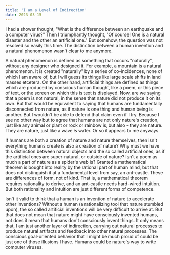 ```yaml
---
title: 'I am a Level of Indirection'
date: 2023-03-15
---
```

I had a shower thought, "What is the difference between an earthquake and a computer virus?" Then I triumphantly thought, "Of course! One is a natural disaster and the other an artificial one." But somehow, the question was not resolved so easily this time. The distinction between a human invention and a natural phenomenon wasn't clear to me anymore.

A natural phenomenon is defined as something that occurs "naturally", without any designer who designed it. For example, a mountain is a natural phenomenon. It is created "naturally" by a series of co-incidences, none of which I am aware of, but I will guess its things like large scale shifts in land masses etcetera. On the other hand, artificial things are defined as things which are produced by conscious human thought, like a poem, or this piece of text, or the screen on which this is text is displayed. Now, are we saying that a poem is not natural, in the sense that nature did not produce it on its own. But that would be equivalent to saying that humans are fundamentally disconnected from nature, as if nature is one thing and human being is another. But I wouldn't be able to defend that claim even if I try. Because I see no other way but to agree that humans are not only nature's creation, just like any animal or plant or rock or rainbow is, but also - they are nature. They are nature, just like a wave _is_ water. Or so it appears to me anyways.

If humans are both a creation of nature and nature themselves, then isn't everything humans create is also a creation of nature? Why must we have this distinction between natural objects and the so called artificial ones, as if the artificial ones are super-natural, or outside of nature? Isn't a poem as much a part of nature as a spider's web is? Granted a mathematical theorem is bought into reality by the rational part of human mind, but that does not distinguish it at a fundamental level from say, an ant-castle. These are differences of form, not of kind. That is, a mathematical theorem requires rationality to derive, and an ant-castle needs hard-wired intuition. But both rationality and intuition are just different forms of competence.

Isn't it valid to think that a human is an invention of nature to accelerate other inventions? Without a human (a rationalizing tool that nature stumbled upon), the so called artificial inventions will be very difficult to arrive at. But that does not mean that nature might have consciously invented humans, not does it mean that humans don't consciously invent things. It only means that, I am just another layer of indirection, carrying out natural processes to produce natural artifacts and feedback into other natural processes. The conscious goal-oriented behavior that I might be much proud of could be just one of those illusions I have. Humans could be nature's way to write computer viruses.